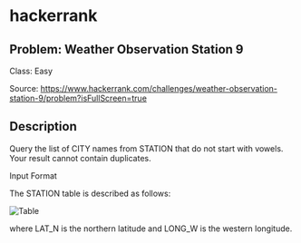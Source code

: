 # hackerrank
## Problem: Weather Observation Station 9
Class: Easy

Source: https://www.hackerrank.com/challenges/weather-observation-station-9/problem?isFullScreen=true

## Description
Query the list of CITY names from STATION that do not start with vowels. Your result cannot contain duplicates.

Input Format

The STATION table is described as follows:

![Table](https://s3.amazonaws.com/hr-challenge-images/9336/1449345840-5f0a551030-Station.jpg)

where LAT_N is the northern latitude and LONG_W is the western longitude.
